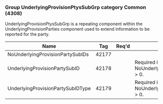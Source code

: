 ### Group UnderlyingProvisionPtysSubGrp category Common (4308)

UnderlyingProvisionPtysSubGrp is a repeating component within the UnderlyingProvisionParties component used to extend information to be reported for the party.

| Name                              | Tag   | Req'd | Documentation                                            |
|-----------------------------------|-------|----------|----------------------------------------------------------|
| NoUnderlyingProvisionPartySubIDs  | 42177 |       |                                                          |
| UnderlyingProvisionPartySubID     | 42178 |       | Required if NoUnderlyingProvisionPartySubIDs(42177) > 0. |
| UnderlyingProvisionPartySubIDType | 42179 |       | Required if NoUnderlyingProvisionPartySubIDs(42177) > 0. |

